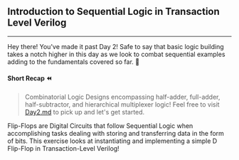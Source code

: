 ## Introduction to Sequential Logic in Transaction Level Verilog
---
Hey there! You've made it past Day 2! Safe to say that basic logic building takes a notch higher in this day as we look to combat sequential examples adding to the fundamentals covered so far. 🍾

#### Short Recap ⏪
> Combinatorial Logic Designs encompassing half-adder, full-adder, half-subtractor, and hierarchical multiplexer logic!
Feel free to visit [Day2.md](https://github.com/akarxxx1030/100DaysOfTLV/blob/main/Day2/Day2.md) to pick up and let's get started.

Flip-Flops are Digital Circuits that follow Sequential Logic when accomplishing tasks dealing with storing and transferring data in the form of bits. This exercise looks at instantiating and implementing a simple D Flip-Flop in Transaction-Level Verilog!
